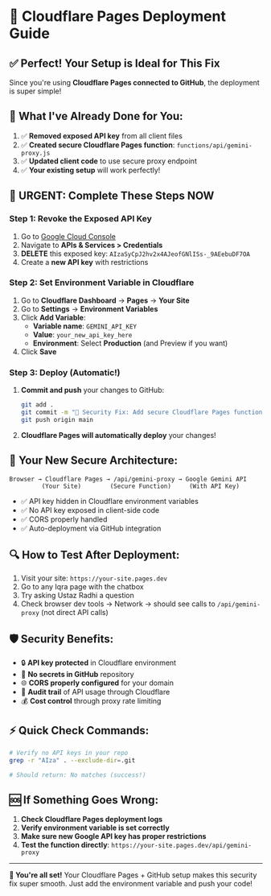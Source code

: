 # 🚀 Cloudflare Pages Deployment Guide

## ✅ Perfect! Your Setup is Ideal for This Fix

Since you're using **Cloudflare Pages connected to GitHub**, the deployment is super simple!

## 🔧 What I've Already Done for You:

1. ✅ **Removed exposed API key** from all client files
2. ✅ **Created secure Cloudflare Pages function**: `functions/api/gemini-proxy.js`
3. ✅ **Updated client code** to use secure proxy endpoint
4. ✅ **Your existing setup** will work perfectly!

## 🚨 URGENT: Complete These Steps NOW

### Step 1: Revoke the Exposed API Key
1. Go to [Google Cloud Console](https://console.cloud.google.com/)
2. Navigate to **APIs & Services > Credentials**
3. **DELETE** this exposed key: `AIzaSyCpJ2hv2x4AJeofGNlISs-_9AEebuDF7OA`
4. Create a **new API key** with restrictions

### Step 2: Set Environment Variable in Cloudflare
1. Go to **Cloudflare Dashboard** → **Pages** → **Your Site**
2. Go to **Settings** → **Environment Variables**
3. Click **Add Variable**:
   - **Variable name**: `GEMINI_API_KEY`
   - **Value**: `your_new_api_key_here`
   - **Environment**: Select **Production** (and Preview if you want)
4. Click **Save**

### Step 3: Deploy (Automatic!)
1. **Commit and push** your changes to GitHub:
   ```bash
   git add .
   git commit -m "🔐 Security Fix: Add secure Cloudflare Pages function for API proxy"
   git push origin main
   ```

2. **Cloudflare Pages will automatically deploy** your changes!

## 🎯 Your New Secure Architecture:

```
Browser → Cloudflare Pages → /api/gemini-proxy → Google Gemini API
         (Your Site)        (Secure Function)     (With API Key)
```

- ✅ API key hidden in Cloudflare environment variables
- ✅ No API key exposed in client-side code
- ✅ CORS properly handled
- ✅ Auto-deployment via GitHub integration

## 🔍 How to Test After Deployment:

1. Visit your site: `https://your-site.pages.dev`
2. Go to any Iqra page with the chatbox
3. Try asking Ustaz Radhi a question
4. Check browser dev tools → Network → should see calls to `/api/gemini-proxy` (not direct API calls)

## 🛡️ Security Benefits:

- 🔒 **API key protected** in Cloudflare environment
- 🚫 **No secrets in GitHub** repository  
- 🌐 **CORS properly configured** for your domain
- 📝 **Audit trail** of API usage through Cloudflare
- 💰 **Cost control** through proxy rate limiting

## ⚡ Quick Check Commands:

```bash
# Verify no API keys in your repo
grep -r "AIza" . --exclude-dir=.git

# Should return: No matches (success!)
```

## 🆘 If Something Goes Wrong:

1. **Check Cloudflare Pages deployment logs**
2. **Verify environment variable is set correctly**
3. **Make sure new Google API key has proper restrictions**
4. **Test the function directly**: `https://your-site.pages.dev/api/gemini-proxy`

---

**🎉 You're all set!** Your Cloudflare Pages + GitHub setup makes this security fix super smooth. Just add the environment variable and push your code!

